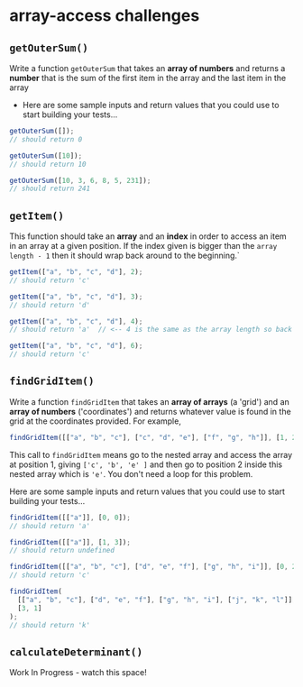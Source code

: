 # array-access challenges

## `getOuterSum()`

Write a function `getOuterSum` that takes an **array of numbers** and returns a **number** that is the sum of the first item in the array and the last item in the array

- Here are some sample inputs and return values that you could use to start building your tests...

```js
getOuterSum([]);
// should return 0
```

```js
getOuterSum([10]);
// should return 10
```

```js
getOuterSum([10, 3, 6, 8, 5, 231]);
// should return 241
```

## `getItem()`

This function should take an **array** and an **index** in order to access an item in an array at a given position. If the index given is bigger than the `array length - 1` then it should wrap back around to the beginning.`

```js
getItem(["a", "b", "c", "d"], 2);
// should return 'c'
```

```js
getItem(["a", "b", "c", "d"], 3);
// should return 'd'
```

```js
getItem(["a", "b", "c", "d"], 4);
// should return 'a'  // <-- 4 is the same as the array length so back to beginning
```

```js
getItem(["a", "b", "c", "d"], 6);
// should return 'c'
```

## `findGridItem()`

Write a function `findGridItem` that takes an **array of arrays** (a 'grid') and an **array of numbers** ('coordinates') and returns whatever value is found in the grid at the coordinates provided. For example,

```js
findGridItem([["a", "b", "c"], ["c", "d", "e"], ["f", "g", "h"]], [1, 2]);
```

This call to `findGridItem` means go to the nested array and access the array at position 1, giving `['c', 'b', 'e' ]` and then go to position 2 inside this nested array which is `'e'`. You don't need a loop for this problem.

Here are some sample inputs and return values that you could use to start building your tests...

```js
findGridItem([["a"]], [0, 0]);
// should return 'a'
```

```js
findGridItem([["a"]], [1, 3]);
// should return undefined
```

```js
findGridItem([["a", "b", "c"], ["d", "e", "f"], ["g", "h", "i"]], [0, 2]);
// should return 'c'
```

```js
findGridItem(
  [["a", "b", "c"], ["d", "e", "f"], ["g", "h", "i"], ["j", "k", "l"]],
  [3, 1]
);
// should return 'k'
```

## `calculateDeterminant()`

Work In Progress - watch this space!
